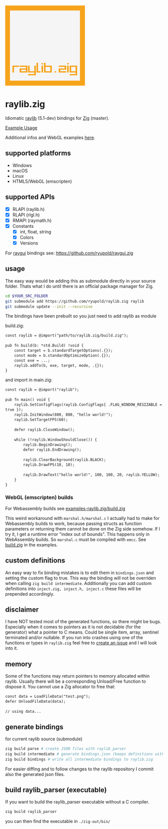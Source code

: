 ![logo](logo.png)

# raylib.zig
Idiomatic [raylib](https://www.raylib.com/) (5.1-dev) bindings for [Zig](https://ziglang.org/) (master).

[Example Usage](#usage)

Additional infos and WebGL examples [here](https://github.com/ryupold/examples-raylib.zig).

## supported platforms
- Windows
- macOS
- Linux
- HTML5/WebGL (emscripten)

## supported APIs
- [x] RLAPI (raylib.h)
- [x] RLAPI (rlgl.h)
- [x] RMAPI (raymath.h)
- [x] Constants
  - [x] int, float, string
  - [x] Colors
  - [x] Versions

For [raygui](https://github.com/raysan5/raygui) bindings see: https://github.com/ryupold/raygui.zig

## <a id="usage">usage</a>

The easy way would be adding this as submodule directly in your source folder.
Thats what I do until there is an official package manager for Zig.

```sh
cd $YOUR_SRC_FOLDER
git submodule add https://github.com/ryupold/raylib.zig raylib
git submodule update --init --recursive
```

The bindings have been prebuilt so you just need to add raylib as module

build.zig:
```zig
const raylib = @import("path/to/raylib.zig/build.zig");

pub fn build(b: *std.Build) !void {
    const target = b.standardTargetOptions(.{});
    const mode = b.standardOptimizeOption(.{});
    const exe = ...;
    raylib.addTo(b, exe, target, mode, .{});
}
```

and import in main.zig:
```zig
const raylib = @import("raylib");

pub fn main() void {
    raylib.SetConfigFlags(raylib.ConfigFlags{ .FLAG_WINDOW_RESIZABLE = true });
    raylib.InitWindow(800, 800, "hello world!");
    raylib.SetTargetFPS(60);

    defer raylib.CloseWindow();

    while (!raylib.WindowShouldClose()) {
        raylib.BeginDrawing();
        defer raylib.EndDrawing();
        
        raylib.ClearBackground(raylib.BLACK);
        raylib.DrawFPS(10, 10);

        raylib.DrawText("hello world!", 100, 100, 20, raylib.YELLOW);
    }
}
```

### WebGL (emscripten) builds

For Webassembly builds see [examples-raylib.zig/build.zig](https://github.com/ryupold/examples-raylib.zig/blob/main/build.zig)

This weird workaround with `marshal.h/marshal.c` I actually had to make for Webassembly builds to work, because passing structs as function parameters or returning them cannot be done on the Zig side somehow. If I try it, I get a runtime error "index out of bounds". This happens only in WebAssembly builds. So `marshal.c` must be compiled with `emcc`. See [build.zig](https://github.com/ryupold/examples-raylib.zig/blob/main/build.zig) in the examples.

## custom definitions
An easy way to fix binding mistakes is to edit them in `bindings.json` and setting the custom flag to true. This way the binding will not be overriden when calling `zig build intermediate`. 
Additionally you can add custom definitions into `inject.zig, inject.h, inject.c` these files will be prepended accordingly.

## disclaimer
I have NOT tested most of the generated functions, so there might be bugs. Especially when it comes to pointers as it is not decidable (for the generator) what a pointer to C means. Could be single item, array, sentinel terminated and/or nullable. If you run into crashes using one of the functions or types in `raylib.zig` feel free to [create an issue](https://github.com/ryupold/raylib.zig/issues) and I will look into it.

## memory
Some of the functions may return pointers to memory allocated within raylib.
Usually there will be a corresponding Unload/Free function to dispose it. You cannot use a Zig allocator to free that:

```zig
const data = LoadFileData("test.png");
defer UnloadFileData(data);

// using data...
```

## generate bindings 
for current raylib source (submodule)

```sh
zig build parse # create JSON files with raylib_parser
zig build intermediate # generate bindings.json (keeps definitions with custom=true)
zig build bindings # write all intermediate bindings to raylib.zig
```

For easier diffing and to follow changes to the raylib repository I commit also the generated json files.

## build raylib_parser (executable)
If you want to build the raylib_parser executable without a C compiler.
```sh
zig build raylib_parser
```

you can then find the executable in `./zig-out/bin/`

